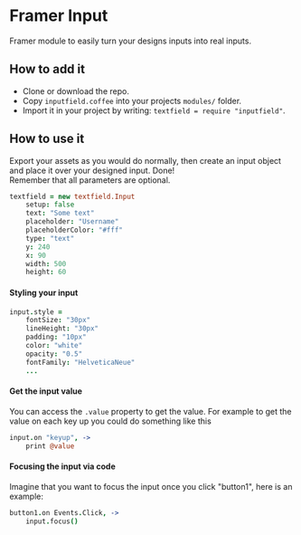 # Framer Input

Framer module to easily turn your designs inputs into real inputs.

## How to add it

- Clone or download the repo.
- Copy `inputfield.coffee` into your projects `modules/` folder.
- Import it in your project by writing: `textfield = require "inputfield"`.

## How to use it

Export your assets as you would do normally, then create an input object and place it over your designed input. Done!  
Remember that all parameters are optional.

```coffeescript
textfield = new textfield.Input
	setup: false
	text: "Some text"
	placeholder: "Username"
	placeholderColor: "#fff"
	type: "text"
	y: 240
	x: 90
	width: 500
	height: 60
```

#### Styling your input

```coffeescript
input.style = 
	fontSize: "30px"
	lineHeight: "30px"
	padding: "10px"
	color: "white"
	opacity: "0.5"
	fontFamily: "HelveticaNeue"
	...
```

#### Get the input value

You can access the `.value` property to get the value. For example to get the value on each key up you could do something like this

```coffeescript
input.on "keyup", ->
	print @value
```

#### Focusing the input via code

Imagine that you want to focus the input once you click "button1", here is an example:

```coffeescript
button1.on Events.Click, ->
	input.focus()
```
